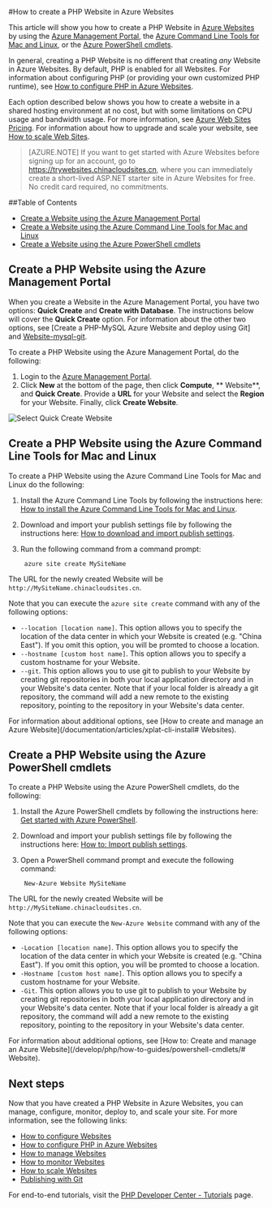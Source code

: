 <!-- deleted in Global -->

<properties title="How to create a PHP  Website in Azure  Websites" pageTitle="How to create a PHP  Website in Azure  Websites" metaKeywords="PHP Azure  Websites" description="Learn how to create a PHP  Website in Azure  Websites" documentationCenter="PHP" services=" Websites" editor="mollybos" manager="bjsmith" authors="" />

#How to create a PHP  Website in Azure  Websites

This article will show you how to create a PHP  Website in [Azure  Websites][waws] by using the [Azure Management Portal], the [Azure Command Line Tools for Mac and Linux][xplat-tools], or the [Azure PowerShell cmdlets][powershell-cmdlets].

In general, creating a PHP  Website is no different that creating *any*  Website in Azure  Websites. By default, PHP is enabled for all  Websites. For information about configuring PHP (or providing your own customized PHP runtime), see [How to configure PHP in Azure  Websites][configure-php].

Each option described below shows you how to create a website in a shared hosting environment at no cost, but with some limitations on CPU usage and bandwidth usage. For more information, see [Azure Web Sites Pricing][websites-pricing]. For information about how to upgrade and scale your website, see [How to scale Web Sites][scale-websites].

> [AZURE.NOTE]
> If you want to get started with Azure Websites before signing up for an account, go to <a href="https://trywebsites.chinacloudsites.cn/?language=php">https://trywebsites.chinacloudsites.cn</a>, where you can immediately create a short-lived ASP.NET starter site in Azure Websites for free. No credit card required, no commitments.

##Table of Contents
* [Create a  Website using the Azure Management Portal](#portal)
* [Create a  Website using the Azure Command Line Tools for Mac and Linux](#XplatTools)
* [Create a  Website using the Azure PowerShell cmdlets](#PowerShell)

<h2><a name="portal"></a>Create a PHP  Website using the Azure Management Portal</h2>

When you create a  Website in the Azure Management Portal, you have two options: **Quick Create** and **Create with Database**. The instructions below will cover the **Quick Create** option. For information about the other two options, see [Create a PHP-MySQL Azure  Website and deploy using Git] and [ Website-mysql-git].

To create a PHP  Website using the Azure Management Portal, do the following:

1. Login to the [Azure Management Portal].
1. Click **New** at the bottom of the page, then click **Compute**, ** Website**, and **Quick Create**. Provide a **URL** for your  Website and select the **Region** for your  Website. Finally, click **Create  Website**.

![Select Quick Create  Website](./media/web-sites-php-create-web-sites/select-quickcreate-Website.png)

<h2><a name="XplatTools"></a>Create a PHP  Website using the Azure Command Line Tools for Mac and Linux</h2>

To create a PHP  Website using the Azure Command Line Tools for Mac and Linux do the following:

1. Install the Azure Command Line Tools by following the instructions here: [How to install the Azure Command Line Tools for Mac and Linux](/documentation/articles/xplat-cli-install#Download).

1. Download and import your publish settings file by following the instructions here: [How to download and import publish settings](/documentation/articles/xplat-cli-install#Account).

1. Run the following command from a command prompt:

		azure site create MySiteName

The URL for the newly created  Website will be  `http://MySiteName.chinacloudsites.cn`.  
 
Note that you can execute the `azure site create` command with any of the following options:

* `--location [location name]`. This option allows you to specify the location of the data center in which your  Website is created (e.g. "China East"). If you omit this option, you will be promted to choose a location.
* `--hostname [custom host name]`. This option allows you to specify a custom hostname for your  Website.
* `--git`. This option allows you to use git to publish to your  Website by creating git repositories in both your local application directory and in your  Website's data center. Note that if your local folder is already a git repository, the command will add a new remote to the existing repository, pointing to the repository in your  Website's data center.

For information about additional options, see [How to create and manage an Azure  Website](/documentation/articles/xplat-cli-install# Websites).

<h2><a name="PowerShell"></a>Create a PHP  Website using the Azure PowerShell cmdlets</h2>

To create a PHP  Website using the Azure PowerShell cmdlets, do the following:

1. Install the Azure PowerShell cmdlets by following the instructions here: [Get started with Azure PowerShell](/documentation/articles/powershell-install-configure#GetStarted).

1. Download and import your publish settings file by following the instructions here: [How to: Import publish settings](/documentation/articles/powershell-install-configure#ImportPubSettings).

1. Open a PowerShell command prompt and execute the following command:

		New-Azure Website MySiteName

The URL for the newly created  Website will be  `http://MySiteName.chinacloudsites.cn`.  
 
Note that you can execute the `New-Azure Website` command with any of the following options:

* `-Location [location name]`. This option allows you to specify the location of the data center in which your  Website is created (e.g. "China East"). If you omit this option, you will be promted to choose a location.
* `-Hostname [custom host name]`. This option allows you to specify a custom hostname for your  Website.
* `-Git`. This option allows you to use git to publish to your  Website by creating git repositories in both your local application directory and in your  Website's data center. Note that if your local folder is already a git repository, the command will add a new remote to the existing repository, pointing to the repository in your  Website's data center.

For information about additional options, see [How to: Create and manage an Azure  Website](/develop/php/how-to-guides/powershell-cmdlets/# Website).

<h2><a name="NextSteps"></a>Next steps</h2>

Now that you have created a PHP  Website in Azure  Websites, you can manage, configure, monitor, deploy to, and scale your site. For more information, see the following links:

* [How to configure  Websites](/documentation/articles/web-sites-configure//)
* [How to configure PHP in Azure  Websites][configure-php]
* [How to manage  Websites](/documentation/articles/web-sites-manage)
* [How to monitor  Websites](/documentation/articles/web-sites-monitor)
* [How to scale  Websites](/documentation/articles/web-sites-scale)
* [Publishing with Git](/documentation/articles/web-sites-publish-source-control//)

For end-to-end tutorials, visit the [PHP Developer Center - Tutorials](/develop/php//) page.

[waws]: /zh-cn/documentation/services/web-sites
[Azure Management Portal]: http://manage.windowsazure.cn/
[xplat-tools]: /documentation/articles/xplat-cli-install
[powershell-cmdlets]: /documentation/articles/powershell-install-configure
[configure-php]: /documentation/articles/web-sites-php-configure
[Website-mysql-git]: /documentation/articles/web-sites-php-mysql-deploy-use-git
[Websites-pricing]: /zh-cn/pricing/overview/
[scale-Websites]: /documentation/articles/web-sites-scale

